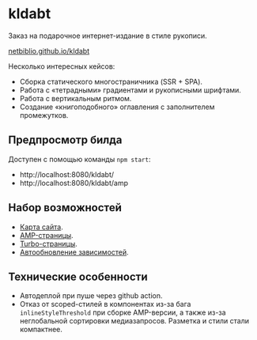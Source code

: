 # kldabt

Заказ на подарочное интернет-издание в стиле рукописи.

[netbiblio.github.io/kldabt](https://netbiblio.github.io/kldabt)

Несколько интересных кейсов:

- Сборка статического многостраничника (SSR + SPA).
- Работа с «тетрадными» градиентами и рукописными шрифтами.
- Работа с вертикальным ритмом.
- Создание «книгоподобного» оглавления с заполнителем промежутков.

## Предпросмотр билда

Доступен с помощью команды `npm start`:

- http://localhost:8080/kldabt/
- http://localhost:8080/kldabt/amp

## Набор возможностей

- [Карта сайта](https://netbiblio.github.io/kldabt/sitemap.xml).
- [AMP-страницы](https://netbiblio.github.io/kldabt/amp).
- [Turbo-страницы](https://netbiblio.github.io/kldabt/turbo.rss).
- [Автообновление зависимостей](tools/upgrade.ts).

## Технические особенности

- Автодеплой при пуше через github action.
- Отказ от scoped-стилей в компонентах из-за бага `inlineStyleThreshold` при сборке AMP-версии,
  а также из-за неглобальной сортировки медиазапросов. Разметка и стили стали компактнее.

